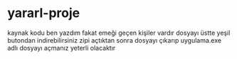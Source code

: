 # yararl-proje
kaynak kodu ben yazdım fakat emeği geçen kişiler vardır 
dosyayı üstte yeşil butondan indirebilirsiniz
zipi açtıktan sonra dosyayı çıkarıp uygulama.exe adlı dosyayı açmanız yeterli olacaktır
